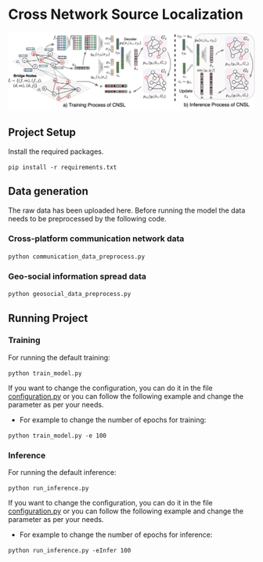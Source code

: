 # Cross Network Source Localization

![CNSL](img/CNSL.png)
## Project Setup
Install the required packages.

`pip install -r requirements.txt`

## Data generation
The raw data has been uploaded here. Before running the model the data needs to be preprocessed by the following code.
### Cross-platform communication network data
`python communication_data_preprocess.py`
### Geo-social information spread data
`python geosocial_data_preprocess.py`

## Running Project
### Training
For running the default training:

`python train_model.py`

If you want to change the configuration, you can do it in the file [configuration.py](main/configuration.py) or you can follow the following example and change the parameter as per your needs.

* For example to change the number of epochs for training:

`python train_model.py -e 100`

### Inference
For running the default inference:

`python run_inference.py`

If you want to change the configuration, you can do it in the file [configuration.py](main/configuration.py) or you can follow the following example and change the parameter as per your needs.

* For example to change the number of epochs for inference:

`python run_inference.py -eInfer 100`
